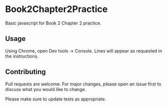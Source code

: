 # Book2Chapter2Practice

Basic javascript for Book 2 Chapter 2 practice.

## Usage
Using Chrome, open Dev tools -> Console.
Lines will appear as requested in the instructions.


## Contributing
Pull requests are welcome. For major changes, please open an issue first to discuss what you would like to change.

Please make sure to update tests as appropriate.